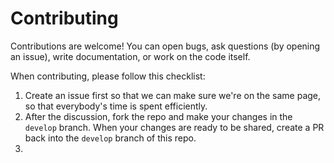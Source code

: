 # Contributing

Contributions are welcome! You can open bugs, ask questions (by opening an issue), write documentation, or work on the code itself.

When contributing, please follow this checklist:

1. Create an issue first so that we can make sure we're on the same page, so that everybody's time is spent efficiently.
2. After the discussion, fork the repo and make your changes in the `develop` branch. When your changes are ready to be shared, create a PR back into the `develop` branch of this repo.
3. 